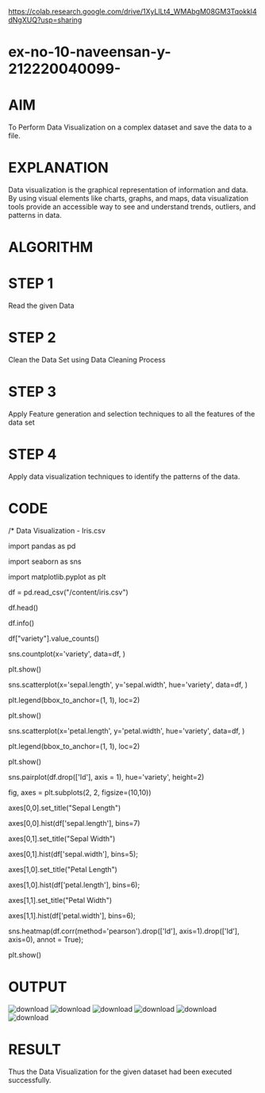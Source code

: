 https://colab.research.google.com/drive/1XyLlLt4_WMAbgM08GM3Tqokkl4dNgXUQ?usp=sharing

# ex-no-10-naveensan-y-212220040099-
# AIM
To Perform Data Visualization on a complex dataset and save the data to a file.

# EXPLANATION
Data visualization is the graphical representation of information and data. By using visual elements like charts, graphs, and maps, data visualization tools provide an accessible way to see and understand trends, outliers, and patterns in data.

# ALGORITHM
# STEP 1 
Read the given Data 
# STEP 2 
Clean the Data Set using Data Cleaning Process 
# STEP 3 
Apply Feature generation and selection techniques to all the features of the data set 
# STEP 4 
Apply data visualization techniques to identify the patterns of the data.

# CODE
/* Data Visualization - Iris.csv

import pandas as pd

import seaborn as sns

import matplotlib.pyplot as plt

df = pd.read_csv("/content/iris.csv")

df.head()

df.info()

df["variety"].value_counts()

sns.countplot(x='variety', data=df, )

plt.show()

sns.scatterplot(x='sepal.length', y='sepal.width', hue='variety', data=df, )

plt.legend(bbox_to_anchor=(1, 1), loc=2)

plt.show()

sns.scatterplot(x='petal.length', y='petal.width', hue='variety', data=df, )

plt.legend(bbox_to_anchor=(1, 1), loc=2)

plt.show()

sns.pairplot(df.drop(['Id'], axis = 1), hue='variety', height=2)

fig, axes = plt.subplots(2, 2, figsize=(10,10))

axes[0,0].set_title("Sepal Length")

axes[0,0].hist(df['sepal.length'], bins=7)

axes[0,1].set_title("Sepal Width")

axes[0,1].hist(df['sepal.width'], bins=5);

axes[1,0].set_title("Petal Length")

axes[1,0].hist(df['petal.length'], bins=6);

axes[1,1].set_title("Petal Width")

axes[1,1].hist(df['petal.width'], bins=6);

sns.heatmap(df.corr(method='pearson').drop(['Id'], axis=1).drop(['Id'], axis=0), annot = True);

plt.show()

# OUTPUT
![download](https://github.com/Naveensan123/ex-no-10-naveensan-y-212220040099-/assets/95761973/fd3be06c-76ce-472f-8065-f1621e9625ea)
![download](https://github.com/Naveensan123/ex-no-10-naveensan-y-212220040099-/assets/95761973/52998193-900e-4599-a168-d11a95d07354)
![download](https://github.com/Naveensan123/ex-no-10-naveensan-y-212220040099-/assets/95761973/2f1e5f8e-b577-469f-add7-80610f42156b)
![download](https://github.com/Naveensan123/ex-no-10-naveensan-y-212220040099-/assets/95761973/bc2f7592-314d-453f-a7ed-fd2c3c86c139)
![download](https://github.com/Naveensan123/ex-no-10-naveensan-y-212220040099-/assets/95761973/e7ba6536-860d-4f29-9d3d-a601c558ca7a)
![download](https://github.com/Naveensan123/ex-no-10-naveensan-y-212220040099-/assets/95761973/c15e3f32-7719-47a2-968c-a73d8a3841b7)



# RESULT
Thus the Data Visualization for the given dataset had been executed successfully.
